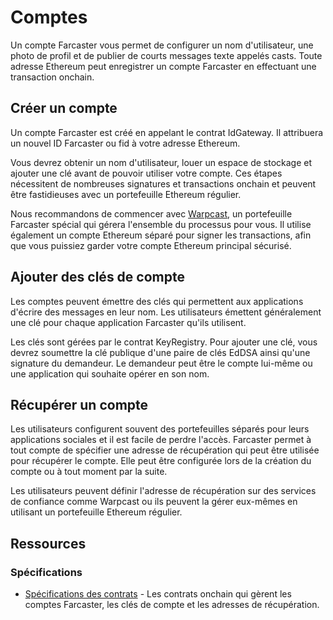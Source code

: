 # Comptes

Un compte Farcaster vous permet de configurer un nom d'utilisateur, une photo de profil et de publier de courts messages texte appelés casts. Toute adresse Ethereum peut enregistrer un compte Farcaster en effectuant une transaction onchain.

## Créer un compte

Un compte Farcaster est créé en appelant le contrat IdGateway. Il attribuera un nouvel ID Farcaster ou fid à votre adresse Ethereum.

Vous devrez obtenir un nom d'utilisateur, louer un espace de stockage et ajouter une clé avant de pouvoir utiliser votre compte. Ces étapes nécessitent de nombreuses signatures et transactions onchain et peuvent être fastidieuses avec un portefeuille Ethereum régulier.

Nous recommandons de commencer avec [Warpcast](https://www.warpcast.com/), un portefeuille Farcaster spécial qui gérera l'ensemble du processus pour vous. Il utilise également un compte Ethereum séparé pour signer les transactions, afin que vous puissiez garder votre compte Ethereum principal sécurisé.

## Ajouter des clés de compte

Les comptes peuvent émettre des clés qui permettent aux applications d'écrire des messages en leur nom. Les utilisateurs émettent généralement une clé pour chaque application Farcaster qu'ils utilisent.

Les clés sont gérées par le contrat KeyRegistry. Pour ajouter une clé, vous devrez soumettre la clé publique d'une paire de clés EdDSA ainsi qu'une signature du demandeur. Le demandeur peut être le compte lui-même ou une application qui souhaite opérer en son nom.

## Récupérer un compte

Les utilisateurs configurent souvent des portefeuilles séparés pour leurs applications sociales et il est facile de perdre l'accès. Farcaster permet à tout compte de spécifier une adresse de récupération qui peut être utilisée pour récupérer le compte. Elle peut être configurée lors de la création du compte ou à tout moment par la suite.

Les utilisateurs peuvent définir l'adresse de récupération sur des services de confiance comme Warpcast ou ils peuvent la gérer eux-mêmes en utilisant un portefeuille Ethereum régulier.

## Ressources

### Spécifications

- [Spécifications des contrats](https://github.com/farcasterxyz/protocol/blob/main/docs/SPECIFICATION.md#1-smart-contracts) - Les contrats onchain qui gèrent les comptes Farcaster, les clés de compte et les adresses de récupération.